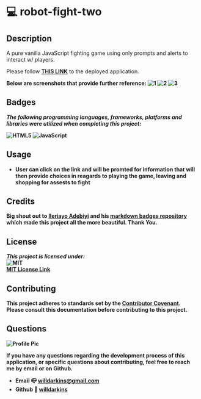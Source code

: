 # 💻 robot-fight-two

## Description
A pure vanilla JavaScript fighting game using only prompts and alerts to interact w/ players.

Please follow **[THIS LINK](https://willdarkins.github.io/robot-fight-two/)** to the deployed application.

<b>Below are screenshots that provide further reference:<b>
![1](https://user-images.githubusercontent.com/84754257/154216733-21e4a2d3-38a5-411d-9b2a-b651d03886e4.jpg)
![2](https://user-images.githubusercontent.com/84754257/154216758-013fb2bf-45b7-4037-a70c-841c5f7757fd.jpg)
![3](https://user-images.githubusercontent.com/84754257/154216784-5b35cea0-b9a9-4107-92b1-d9913b934536.jpg)
<br>
  
## Badges 
*The following programming languages, frameworks, platforms and libraries were utilized when completing this project:*
  
![HTML5](https://img.shields.io/badge/html5-%23E34F26.svg?style=for-the-badge&logo=html5&logoColor=white)
![JavaScript](https://img.shields.io/badge/javascript-%23323330.svg?style=for-the-badge&logo=javascript&logoColor=%23F7DF1E)

## Usage
- User can click on the link and will be promted for information that will then provide choices in reagards to playing the game, leaving and shopping for assests to fight
  
## Credits
Big shout out to <a href = https://github.com/Ileriayo>Ileriayo Adebiyi</a> and his <a href =https://github.com/Ileriayo/markdown-badges>markdown badges repository</a> which made this project all the more beautiful. Thank You.<br>

## License
*This project is licensed under:* <br>
![MIT](https://img.shields.io/badge/License-MIT-yellow.svg)<br>
<a href= https://opensource.org/licenses/MIT)>MIT License Link</a><br>

## Contributing
This project adheres to standards set by the <a href = https://www.contributor-covenant.org/version/2/1/code_of_conduct/code_of_conduct.md>Contributor Covenant</a>.<br>
Please consult this documentation before contributing to this project.

## Questions
![Profile Pic](https://user-images.githubusercontent.com/84754257/145705294-57134da6-c3b7-40f4-bcbe-ad9cddb27f47.jpg)

If you have any questions regarding the development process of this application, or specific questions about contributing, feel free to reach me by email or on Github.
* Email 📪 willdarkins@gmail.com
* Github 🗿 [willdarkins](https://github.com/willdarkins) 
